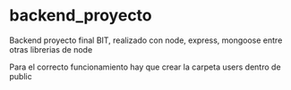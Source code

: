 # backend_proyecto
Backend proyecto final BIT, realizado con node, express, mongoose entre otras librerias de node

Para el correcto funcionamiento hay que crear la carpeta users dentro de public